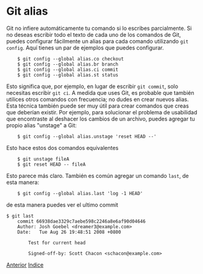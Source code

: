 # Git alias
Git no infiere automáticamente tu comando si lo escribes parcialmente. Si no deseas escribir todo el texto de cada uno de los comandos de Git, puedes configurar fácilmente un alias para cada comando utilizando `git config`. Aquí tienes un par de ejemplos que puedes configurar.
```
    $ git config --global alias.co checkout
    $ git config --global alias.br branch
    $ git config --global alias.ci commit
    $ git config --global alias.st status
```
Esto significa que, por ejemplo, en lugar de escribir `git commit`, solo necesitas escribir `git ci`. A medida que uses Git, es probable que también utilices otros comandos con frecuencia; no dudes en crear nuevos alias.
Esta técnica también puede ser muy útil para crear comandos que creas que deberían existir. Por ejemplo, para solucionar el problema de usabilidad que encontraste al deshacer los cambios de un archivo, puedes agregar tu propio alias "unstage" a Git:
```
    $ git config --global alias.unstage 'reset HEAD --'
```
Esto hace estos dos comandos equivalentes
```
    $ git unstage fileA
    $ git reset HEAD -- fileA
```
Esto parece más claro. También es común agregar un comando `last`, de esta manera:
```
    $ git config --global alias.last 'log -1 HEAD'
```
de esta manera puedes ver el ultimo commit
```
$ git last
    commit 66938dae3329c7aebe598c2246a8e6af90d04646
    Author: Josh Goebel <dreamer3@example.com>
    Date:   Tue Aug 26 19:48:51 2008 +0800
    
        Test for current head
    
        Signed-off-by: Scott Chacon <schacon@example.com>
```

[Anterior](Ch2.6.md)
[Indice](Ch2/Indice.md)